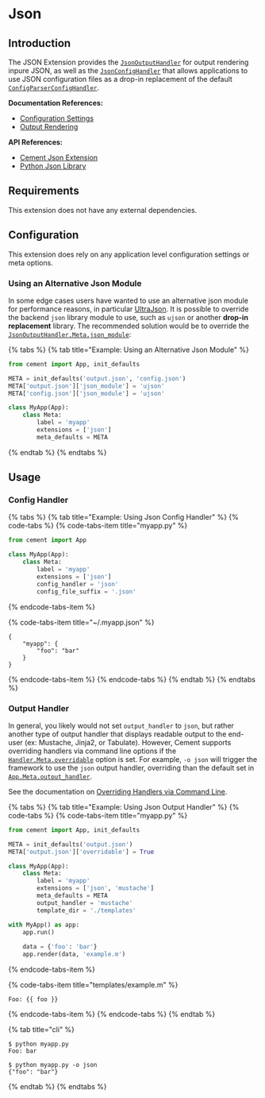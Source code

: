 # Json

## Introduction

The JSON Extension provides the [`JsonOutputHandler`](http://cement.readthedocs.io/en/2.99/api/ext/ext_json/#cement.ext.ext_json.JsonOutputHandler) for output rendering inpure JSON, as well as the [`JsonConfigHandler`](http://cement.readthedocs.io/en/2.99/api/ext/ext_json/#cement.ext.ext_json.JsonConfigHandler) that allows applications to use JSON configuration files as a drop-in replacement of the default [`ConfigParserConfigHandler`](http://cement.readthedocs.io/en/2.99/api/ext/ext_configparser/#cement.ext.ext_configparser.ConfigParserConfigHandler).

**Documentation References:**

* [Configuration Settings](../core-foundation/configuration-settings.md)
* [Output Rendering](../core-foundation/output-rendering.md)

**API References:**

* [Cement Json Extension](http://cement.readthedocs.io/en/2.99/api/ext/ext_json/)
* [Python Json Library](https://docs.python.org/3/library/json.html)

## Requirements

This extension does not have any external dependencies.

## Configuration

This extension does rely on any application level configuration settings or meta options.

### Using an Alternative Json Module

In some edge cases users have wanted to use an alternative json module for performance reasons, in particular [UltraJson](https://github.com/esnme/ultrajson).  It is possible to override the backend `json` library module to use, such as `ujson` or another **drop-in replacement** library. The recommended solution would be to override the [`JsonOutputHandler.Meta.json_module`](http://cement.readthedocs.io/en/2.99/api/ext/ext_json/#cement.ext.ext_json.JsonConfigHandler.Meta.json_module):

{% tabs %}
{% tab title="Example: Using an Alternative Json Module" %}
```python
from cement import App, init_defaults

META = init_defaults('output.json', 'config.json')
META['output.json']['json_module'] = 'ujson'
META['config.json']['json_module'] = 'ujson'

class MyApp(App):
    class Meta:
        label = 'myapp'
        extensions = ['json']
        meta_defaults = META
```
{% endtab %}
{% endtabs %}

## Usage

### Config Handler

{% tabs %}
{% tab title="Example: Using Json Config Handler" %}
{% code-tabs %}
{% code-tabs-item title="myapp.py" %}
```python
from cement import App

class MyApp(App):
    class Meta:
        label = 'myapp'
        extensions = ['json']
        config_handler = 'json'
        config_file_suffix = '.json'
```
{% endcode-tabs-item %}

{% code-tabs-item title="~/.myapp.json" %}
```
{
    "myapp": {
        "foo": "bar"
    }
}
```
{% endcode-tabs-item %}
{% endcode-tabs %}
{% endtab %}
{% endtabs %}

### Output Handler

In general, you likely would not set `output_handler` to `json`, but rather another type of output handler that displays readable output to the end-user \(ex: Mustache, Jinja2, or Tabulate\). However, Cement supports overriding handlers via command line options if the [`Handler.Meta.overridable`](http://cement.readthedocs.io/en/2.99/api/core/handler/#cement.core.handler.Handler.Meta.overridable) option is set.  For example, `-o json` will trigger the framework to use the `json` output handler, overriding than the default set in [`App.Meta.output_handler`](http://cement.readthedocs.io/en/2.99/api/core/foundation/#cement.core.foundation.App.Meta.output_handler).

See the documentation on [Overriding Handlers via Command Line](../core-foundation/interfaces-and-handlers.md#overriding-handlers-via-command-line).

{% tabs %}
{% tab title="Example: Using Json Output Handler" %}
{% code-tabs %}
{% code-tabs-item title="myapp.py" %}
```python
from cement import App, init_defaults

META = init_defaults('output.json')
META['output.json']['overridable'] = True

class MyApp(App):
    class Meta:
        label = 'myapp'
        extensions = ['json', 'mustache']
        meta_defaults = META
        output_handler = 'mustache'
        template_dir = './templates'

with MyApp() as app:
    app.run()
    
    data = {'foo': 'bar'}
    app.render(data, 'example.m')
```
{% endcode-tabs-item %}

{% code-tabs-item title="templates/example.m" %}
```
Foo: {{ foo }}
```
{% endcode-tabs-item %}
{% endcode-tabs %}
{% endtab %}

{% tab title="cli" %}
```text
$ python myapp.py
Foo: bar

$ python myapp.py -o json
{"foo": "bar"}
```
{% endtab %}
{% endtabs %}

